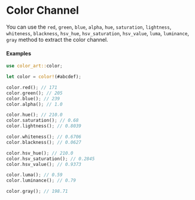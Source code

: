 # Color Channel

You can use the `red`, `green`, `blue`, `alpha`, `hue`, `saturation`, `lightness`, `whiteness`, `blackness`, `hsv_hue`, `hsv_saturation`, `hsv_value`, `luma`, `luminance`, `gray` method to extract the color channel.

#### Examples

```rust
use color_art::color;

let color = color!(#abcdef);

color.red(); // 171
color.green(); // 205
color.blue(); // 239
color.alpha(); // 1.0

color.hue(); // 210.0
color.saturation(); // 0.68
color.lightness(); // 0.8039

color.whiteness(); // 0.6706
color.blackness(); // 0.0627

color.hsv_hue(); // 210.0
color.hsv_saturation(); // 0.2845
color.hsv_value(); // 0.9373

color.luma(); // 0.59
color.luminance(); // 0.79

color.gray(); // 198.71
```
